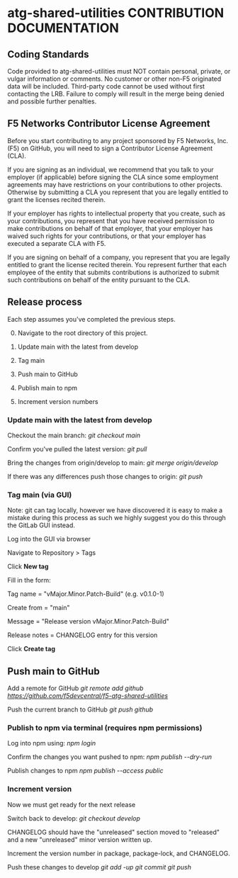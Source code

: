 # atg-shared-utilities CONTRIBUTION DOCUMENTATION

## Coding Standards

Code provided to atg-shared-utilities must NOT contain personal, private, or vulgar information or comments. No customer or other non-F5 originated data will be included. Third-party code cannot be used without first contacting the LRB. Failure to comply will result in the merge being denied and possible further penalties.

## F5 Networks Contributor License Agreement

Before you start contributing to any project sponsored by F5 Networks, Inc. (F5) on GitHub, you will need to sign a Contributor License Agreement (CLA).

If you are signing as an individual, we recommend that you talk to your employer (if applicable) before signing the CLA since some employment agreements may have restrictions on your contributions to other projects.
Otherwise by submitting a CLA you represent that you are legally entitled to grant the licenses recited therein.

If your employer has rights to intellectual property that you create, such as your contributions, you represent that you have received permission to make contributions on behalf of that employer, that your employer has waived such rights for your contributions, or that your employer has executed a separate CLA with F5.

If you are signing on behalf of a company, you represent that you are legally entitled to grant the license recited therein.
You represent further that each employee of the entity that submits contributions is authorized to submit such contributions on behalf of the entity pursuant to the CLA.

## Release process

Each step assumes you've completed the previous steps.

0. Navigate to the root directory of this project.

1. Update main with the latest from develop

2. Tag main

3. Push main to GitHub

4. Publish main to npm

5. Increment version numbers

### Update main with the latest from develop

Checkout the main branch:
*git checkout main*

Confirm you've pulled the latest version:
*git pull*

Bring the changes from origin/develop to main:
*git merge origin/develop*

If there was any differences push those changes to origin:
*git push*

### Tag main (via GUI)

Note: git can tag locally, however we have discovered it is easy to make a mistake during this process as such we highly suggest you do this through the GitLab GUI instead.

Log into the GUI via browser

Navigate to Repository > Tags

Click **New tag**

Fill in the form:

Tag name = "vMajor.Minor.Patch-Build" (e.g. v0.1.0-1)

Create from = "main"

Message = "Release version vMajor.Minor.Patch-Build"

Release notes = CHANGELOG entry for this version

Click **Create tag**

## Push main to GitHub

Add a remote for GitHub
*git remote add github https://github.com/f5devcentral/f5-atg-shared-utilities*

Push the current branch to GitHub
*git push github*

### Publish to npm via terminal (requires npm permissions)

Log into npm using:
*npm login*

Confirm the changes you want pushed to npm:
*npm publish --dry-run*

Publish changes to npm
*npm publish --access public*

### Increment version

Now we must get ready for the next release

Switch back to develop:
*git checkout develop*

CHANGELOG should have the "unreleased" section moved to "released" and a new "unreleased" minor version written up.

Increment the version number in package, package-lock, and CHANGELOG.

Push these changes to develop
*git add -up*
*git commit*
*git push*
